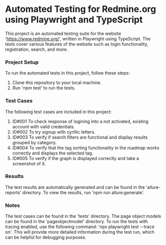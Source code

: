 # Automated Testing for Redmine.org using Playwright and TypeScript

This project is an automated testing suite for the website 'https://www.redmine.org/', written in Playwright using TypeScript. The tests cover various features of the website such as login functionality, registration, search, and more.

### Project Setup

To run the automated tests in this project, follow these steps:
1. Clone this repository to your local machine.
2. Run 'npm test' to run the tests.

### Test Cases

The following test cases are included in this project:
1. ID#001 To check response of logining into a not activated, existing account with valid credentials.
2. ID#002 To try signup with cyrillic letters.
3. ID#003 To verify if search filters are functional and display results grouped by category.
4. ID#004 To verify that the tag sorting functionality in the roadmap works correctly and displays the selected tag.
5. ID#005 To verify if the graph is displayed correctly and take a screenshot of it.

### Results

The test results are automatically generated and can be found in the 'allure-reports' directory. To view the results, run 'npm run allure:generate'.

### Notes

The test cases can be found in the 'tests' directory.
The page object models can be found in the 'pageobjectmodel' directory.
To run the tests with tracing enabled, use the following command: 'npx playwright test --trace on'. This will provide more detailed information during the test run, which can be helpful for debugging purposes.